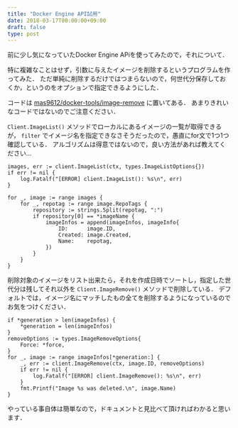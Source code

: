 ```yaml
---
title: "Docker Engine API試用"
date: 2018-03-17T00:00:00+09:00
draft: false
type: post
---
```


前に少し気になっていたDocker Engine APiを使ってみたので，それについて．

特に複雑なことはせず，引数に与えたイメージを削除するというプログラムを作ってみた．
ただ単純に削除するだけではつまらないので，何世代分保存しておくか，というのをオプションで指定できるようにした．

コードは [mas9612/docker-tools/image-remove](https://github.com/mas9612/docker-tools/tree/master/image-remove) に置いてある．
あまりきれいなコードではないのでご注意ください．

`Client.ImageList()` メソッドでローカルにあるイメージの一覧が取得できるが， `filter` でイメージ名を指定できなさそうだったので，愚直にfor文で1つ1つ確認している．
アルゴリズムは得意ではないので，良い方法があれば教えてください…

    images, err := client.ImageList(ctx, types.ImageListOptions{})
    if err != nil {
        log.Fatalf("[ERROR] client.ImageList(): %s\n", err)
    }

    for _, image := range images {
        for _, repotag := range image.RepoTags {
            repository := strings.Split(repotag, ":")
            if repository[0] == *imageName {
                imageInfos = append(imageInfos, imageInfo{
                    ID:      image.ID,
                    Created: image.Created,
                    Name:    repotag,
                })
            }
        }
    }

削除対象のイメージをリスト出来たら，それを作成日時でソートし，指定した世代分は残してそれ以外を `Client.ImageRemove()` メソッドで削除している．
デフォルトでは，イメージ名にマッチしたもの全てを削除するようになっているのでお気をつけください．

    if *generation > len(imageInfos) {
        *generation = len(imageInfos)
    }
    removeOptions := types.ImageRemoveOptions{
        Force: *force,
    }
    for _, image := range imageInfos[*generation:] {
        _, err := client.ImageRemove(ctx, image.ID, removeOptions)
        if err != nil {
            log.Fatalf("[ERROR] client.ImageRemove(): %s\n", err)
        }
        fmt.Printf("Image %s was deleted.\n", image.Name)
    }

やっている事自体は簡単なので，ドキュメントと見比べて頂ければわかると思います．
